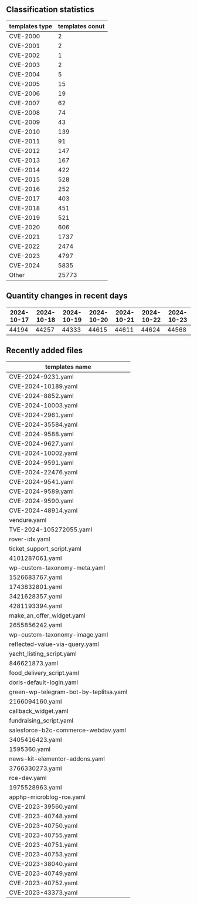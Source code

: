 ## Classification statistics
| templates type | templates conut | 
| --- | --- |
| CVE-2000 | 2 |
| CVE-2001 | 2 |
| CVE-2002 | 1 |
| CVE-2003 | 2 |
| CVE-2004 | 5 |
| CVE-2005 | 15 |
| CVE-2006 | 19 |
| CVE-2007 | 62 |
| CVE-2008 | 74 |
| CVE-2009 | 43 |
| CVE-2010 | 139 |
| CVE-2011 | 91 |
| CVE-2012 | 147 |
| CVE-2013 | 167 |
| CVE-2014 | 422 |
| CVE-2015 | 528 |
| CVE-2016 | 252 |
| CVE-2017 | 403 |
| CVE-2018 | 451 |
| CVE-2019 | 521 |
| CVE-2020 | 606 |
| CVE-2021 | 1737 |
| CVE-2022 | 2474 |
| CVE-2023 | 4797 |
| CVE-2024 | 5835 |
| Other | 25773 |
## Quantity changes in recent days
|2024-10-17 | 2024-10-18 | 2024-10-19 | 2024-10-20 | 2024-10-21 | 2024-10-22 | 2024-10-23|
|--- | ------ | ------ | ------ | ------ | ------ | ---|
|44194 | 44257 | 44333 | 44615 | 44611 | 44624 | 44568|
## Recently added files
| templates name | 
| --- |
| CVE-2024-9231.yaml |
| CVE-2024-10189.yaml |
| CVE-2024-8852.yaml |
| CVE-2024-10003.yaml |
| CVE-2024-2961.yaml |
| CVE-2024-35584.yaml |
| CVE-2024-9588.yaml |
| CVE-2024-9627.yaml |
| CVE-2024-10002.yaml |
| CVE-2024-9591.yaml |
| CVE-2024-22476.yaml |
| CVE-2024-9541.yaml |
| CVE-2024-9589.yaml |
| CVE-2024-9590.yaml |
| CVE-2024-48914.yaml |
| vendure.yaml |
| TVE-2024-105272055.yaml |
| rover-idx.yaml |
| ticket_support_script.yaml |
| 4101287061.yaml |
| wp-custom-taxonomy-meta.yaml |
| 1526683767.yaml |
| 1743832801.yaml |
| 3421628357.yaml |
| 4281193394.yaml |
| make_an_offer_widget.yaml |
| 2655856242.yaml |
| wp-custom-taxonomy-image.yaml |
| reflected-value-via-query.yaml |
| yacht_listing_script.yaml |
| 846621873.yaml |
| food_delivery_script.yaml |
| doris-default-login.yaml |
| green-wp-telegram-bot-by-teplitsa.yaml |
| 2166094160.yaml |
| callback_widget.yaml |
| fundraising_script.yaml |
| salesforce-b2c-commerce-webdav.yaml |
| 3405416423.yaml |
| 1595360.yaml |
| news-kit-elementor-addons.yaml |
| 3766330273.yaml |
| rce-dev.yaml |
| 1975528963.yaml |
| apphp-microblog-rce.yaml |
| CVE-2023-39560.yaml |
| CVE-2023-40748.yaml |
| CVE-2023-40750.yaml |
| CVE-2023-40755.yaml |
| CVE-2023-40751.yaml |
| CVE-2023-40753.yaml |
| CVE-2023-38040.yaml |
| CVE-2023-40749.yaml |
| CVE-2023-40752.yaml |
| CVE-2023-43373.yaml |

